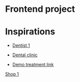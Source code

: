 # Frontend project

# Inspirations
- [Dentist 1](http://demo.templatemonster.com/demo/117593.html?_gl=1*v4igtm*_ga*MTk1NzU2NzkyMC4xNjczNzAwMzM2*_ga_FTPYEGT5LY*MTY3MzcwMDMzNi4xLjEuMTY3MzcwMDU0NC4zNy4wLjA.&_ga=2.13365047.1067988561.1673700337-1957567920.1673700336)

- [Dental clinic](http://demo.templatemonster.com/demo/118996.html?_gl=1*1oykbo4*_ga*MTk1NzU2NzkyMC4xNjczNzAwMzM2*_ga_FTPYEGT5LY*MTY3MzcwMDMzNi4xLjEuMTY3MzcwMDQ3NS40My4wLjA.&_ga=2.110141573.1067988561.1673700337-1957567920.1673700336)

- [Demo treatment link](http://demo.templatemonster.com/demo/117015.html?_gl=1*1jg8bz9*_ga*MTk1NzU2NzkyMC4xNjczNzAwMzM2*_ga_FTPYEGT5LY*MTY3MzcwMDMzNi4xLjEuMTY3MzcwMDU3OS4yLjAuMA..&_ga=2.114328583.1067988561.1673700337-1957567920.1673700336)

[Shop 1](https://demo.templatemonster.com/demo/98407.html?_gl=1*4y9zv8*_ga*MTM3MjQxNzk4OS4xNjc0OTU4NzY5*_ga_FTPYEGT5LY*MTY3NDk1ODc2OS4xLjEuMTY3NDk1OTQ1My4yOS4wLjA.&_ga=2.217343125.2089087475.1674958770-1372417989.1674958769)
